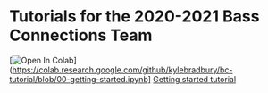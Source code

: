 # Tutorials for the 2020-2021 Bass Connections Team

[![Open In Colab](https://colab.research.google.com/assets/colab-badge.svg)](https://colab.research.google.com/github/kylebradbury/bc-tutorial/blob/00-getting-started.ipynb] [Getting started tutorial](https://colab.research.google.com/github/kylebradbury/bc-tutorial/blob/00-getting-started.ipynb)

